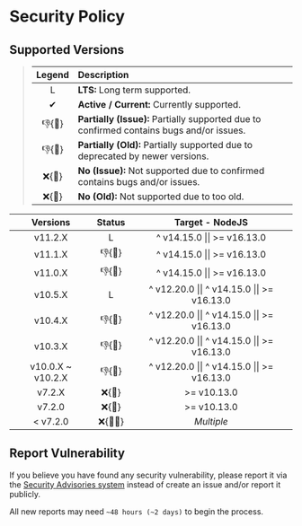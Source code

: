 # Security Policy

## Supported Versions

> | **Legend** | **Description** |
> |:-:|:--|
> | L | **LTS:** Long term supported. |
> | ✔ | **Active / Current:** Currently supported. |
> | 👎{🐛} | **Partially (Issue):** Partially supported due to confirmed contains bugs and/or issues. |
> | 👎{🧓} | **Partially (Old):** Partially supported due to deprecated by newer versions. |
> | ❌{🐛} | **No (Issue):** Not supported due to confirmed contains bugs and/or issues. |
> | ❌{🧓} | **No (Old):** Not supported due to too old. |

| **Versions** | **Status** | **Target - NodeJS** |
|:-:|:-:|:-:|
| v11.2.X | L | ^ v14.15.0 \|\| >= v16.13.0 |
| v11.1.X | 👎{🐛} | ^ v14.15.0 \|\| >= v16.13.0 |
| v11.0.X | 👎{🐛} | ^ v14.15.0 \|\| >= v16.13.0 |
| v10.5.X | L | ^ v12.20.0 \|\| ^ v14.15.0 \|\| >= v16.13.0 |
| v10.4.X | 👎{🐛} | ^ v12.20.0 \|\| ^ v14.15.0 \|\| >= v16.13.0 |
| v10.3.X | 👎{🐛} | ^ v12.20.0 \|\| ^ v14.15.0 \|\| >= v16.13.0 |
| v10.0.X \~ v10.2.X | 👎{🧓} | ^ v12.20.0 \|\| ^ v14.15.0 \|\| >= v16.13.0 |
| v7.2.X | ❌{🧓} | >= v10.13.0 |
| v7.2.0 | ❌{🐛} | >= v10.13.0 |
| < v7.2.0 | ❌{🐛🧓} | *Multiple* |

## Report Vulnerability

If you believe you have found any security vulnerability, please report it via the [Security Advisories system](https://github.com/hugoalh-studio/advanced-determine-nodejs/security/advisories/new) instead of create an issue and/or report it publicly.

All new reports may need `~48 hours (~2 days)` to begin the process.
